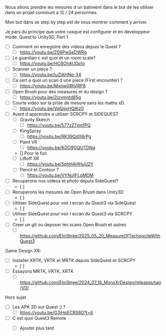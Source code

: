 Nous allons prendre les mesures d un batiment dans le but de les utiliser dans un projet communt a  12 / 24 personnes.

Mon but dans se step by step est de vous montrer comment y arriver.

Je pars du principe que votre casque est configurer et en developpeur mode.
Quest to Unity3D, Part 1
- [ ] Comment on enregistre des videos depuis le Quest ?
  - [ ] https://youtu.be/Z06PwSeDWRg
- [ ] Le guardian c est quoi et un room scale?
  - [ ] https://youtu.be/HC6OhAU0p1o
- [ ] Scanner un piece ?
  - [ ] https://youtu.be/luZlAHNq-34
- [ ] Ca sert a quoi un scan d une piece (First encounter) ?
  - [ ] https://youtu.be/Mxnw08hVRP8
- [ ] Open Brush pour des measures et du design ?
  - [ ]   https://youtu.be/2jzvmntd85g
- [ ] Courte video sur la prise de mesure sans les maths xD.
  - [ ] https://youtu.be/VqQqvHQiKz0
- [ ] Avant d apprendre a utiliser SCRCPY et SIDEQUEST
    - [ ] Gravity Sketch
      - [ ] https://youtu.be/577zZ7xmfPQ 
    - [ ] KingSpray
      - [ ] https://youtu.be/RK39Qd06rPg
    - [ ] Paint VR
      - [ ]  https://youtu.be/KDO9GQUTDNg
    - [] Pour le fun 
    - [ ] Liftoff XR
      - [ ] https://youtu.be/5phHAHHuU2Y
    - [ ] Pencil et Contour ?
      - [ ] https://youtu.be/VYNufFLgMDM
- [ ] Recuperons nos videos et photo depuis SideQuest?
  - [ ] 
- [ ] Recuperons les mesures de Open Brush dans Unity3D
  - [ ]   
- [ ] Utiliser SideQuest pour voir l ecran du Quest3 via SideQuest
  - [ ]   
- [ ] Utiliser SideQuest pour voir l ecran du Quest3 via SCRCPY
  - [ ] 
- [ ] Creer un git ou deposer les scans Open Brush et autres
  - [ ] https://github.com/EloiStree/2025_05_20_MeasureOfTechnociteWithQuest3

Game Design XR:
- [ ] Installer XRTK, VRTK et MRTK depuis SideQuest et SCRCPY
  - [ ] 
- [ ] Essayons MRTK, VRTK, XRTK
  - [ ] https://github.com/EloiStree/2024_07_16_MonsXrDesign/releases/tag/V0/

Hors sujet
- [ ] Les APK 2D sur Quest ;) ?
  - [ ] https://youtu.be/G3jHpECRS60?t=6
- [ ] C est quoi Quest3 Remote
  - [ ] Ajouter plus tard
     



